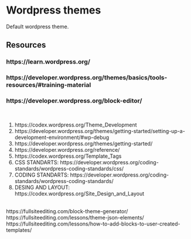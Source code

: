 <h1>Wordpress themes</h1>
<p>Default wordpress theme.</p>
<h2>Resources</h2>
<h3>https://learn.wordpress.org/</h3>
<h3>https://developer.wordpress.org/themes/basics/tools-resources/#training-material</h3>
<h3>https://developer.wordpress.org/block-editor/</h3>
<br>
<ol>
  <li>https://codex.wordpress.org/Theme_Development</li>
  <li>https://developer.wordpress.org/themes/getting-started/setting-up-a-development-environment/#wp-debug</li>
<li>https://developer.wordpress.org/themes/getting-started/</li>
<li>https://developer.wordpress.org/reference/</li>
  <li>https://codex.wordpress.org/Template_Tags</li>
<li>CSS STANDARTS: https://developer.wordpress.org/coding-standards/wordpress-coding-standards/css/</li>
<li>CODING STANDARTS: https://developer.wordpress.org/coding-standards/wordpress-coding-standards/</li>
<li>DESING AND LAYOUT: https://codex.wordpress.org/Site_Design_and_Layout</li>
</ol>

<br>
https://fullsiteediting.com/block-theme-generator/
<br>
https://fullsiteediting.com/lessons/theme-json-elements/
<br>
https://fullsiteediting.com/lessons/how-to-add-blocks-to-user-created-templates/

